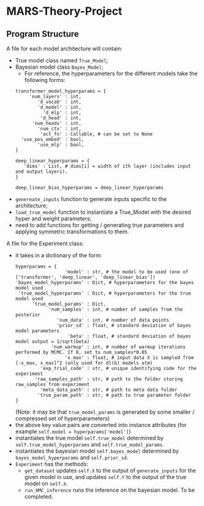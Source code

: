 # MARS-Theory-Project

## Program Structure
A file for each model architecture will contain:
- True model class named `True_Model`;
- Bayesian model class `Bayes_Model`;
  - For reference, the hyperparameters for the different models take the following forms:
  ```
  transformer_model_hyperparams = {
       'num_layers' : int,
          'd_vocab' : int,
          'd_model' : int,
            'd_mlp' : int,
           'd_head' : int,
        'num_heads' : int,
          'num_ctx' : int,
           'act_fn' : Callable, # can be set to None
    'use_pos_embed' : bool,
          'use_mlp' : bool,
  }
  ```
  ```
  deep_linear_hyperparams = {
     'dims' : List, # dims[i] = width of ith layer (includes input and output layers).
  }
  ```
  ```
  deep_linear_bias_hyperparams = deep_linear_hyperparams
  ```
- `genereate_inputs` function to generate inputs specific to the architecture;
- `load_true_model` function to instantiate a True_Model with the desired hyper and weight parameters;
- need to add functions for getting / generating true parameters and applying symmetric transformations to them.

A file for the Experiment class:
- it takes in a dictionary of the form:
    ```
    hyperparams = {
                      'model' : str, # the model to be used (one of ['transformer', 'deep_linear', 'deep_linear_bias'])
    'bayes_model_hyperparams' : Dict, # hyperparameters for the bayes model used
     'true_model_hyperparams' : Dict, # hyperparameters for the true model used
          'true_model_params' : Dict,
                'num_samples' : int, # number of samples from the posterior
                   'num_data' : int, # number of data points
                   'prior_sd' : float, # standard deviation of bayes model parameters
                       'beta' : float, # standard deviation of bayes model output = 1/sqrt(beta)
                 'num_warmup' : int, # number of warmup iterations performed by MCMC. If 0, set to num_samples*0.05
                      'x_max' : float, # input data X is sampled from [-x_max, x_max]^2 (only used for dl(b) models atm)
             'exp_trial_code' : str, # unique identifying code for the experiment
           'raw_samples_path' : str, # path to the folder storing raw_samples from experiment
             'meta_data_path' : str, # path to meta data folder
            'true_param_path' : str, # path to true parameter folder
    }
    ```
    (Note: it may be that `true_model_params` is generated by some smaller / compressed set of hyperparameters)
- the above key value pairs are converted into instance attributes (for example `self.model = hyperparams['model']`)
- instantiates the true model `self.true_model` determined by `self.true_model_hyperparams` and `self.true_model_params`.
- instantiates the bayesian model `self.bayes_model` determined by `bayes_model_hyperparams` and `self.prior_sd`.
- `Experiment` has the methods:
  - `get_dataset` updates `self.X` to the output of `generate_inputs` for the given model in use, and updates `self.Y` to the output of the true model on `self.X`.
  - `run_HMC_inference` runs the inference on the bayesian model. To be completed.


